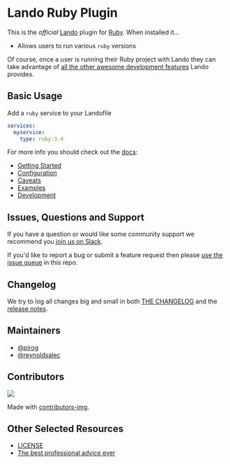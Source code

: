 # Lando Ruby Plugin

This is the _official_ [Lando](https://lando.dev) plugin for [Ruby](https://www.ruby-lang.org/en/). When installed it...

* Allows users to run various `ruby` versions

Of course, once a user is running their Ruby project with Lando they can take advantage of [all the other awesome development features](https://docs.lando.dev) Lando provides.

## Basic Usage

Add a `ruby` service to your Landofile

```yaml
services:
  myservice:
    type: ruby:3.4
```

For more info you should check out the [docs](https://docs.lando.dev/ruby):

* [Getting Started](https://docs.lando.dev/ruby/)
* [Configuration](https://docs.lando.dev/ruby/config.html)
* [Caveats](https://docs.lando.dev/ruby/caveats.html)
* [Examples](https://github.com/lando/ruby/tree/main/examples)
* [Development](https://docs.lando.dev/ruby/development.html)

## Issues, Questions and Support

If you have a question or would like some community support we recommend you [join us on Slack](https://launchpass.com/devwithlando).

If you'd like to report a bug or submit a feature request then please [use the issue queue](https://github.com/lando/ruby/issues/new/choose) in this repo.

## Changelog

We try to log all changes big and small in both [THE CHANGELOG](https://github.com/lando/ruby/blob/main/CHANGELOG.md) and the [release notes](https://github.com/lando/ruby/releases).


## Maintainers

* [@pirog](https://github.com/pirog)
* [@reynoldsalec](https://github.com/reynoldsalec)

## Contributors

<a href="https://github.com/lando/ruby/graphs/contributors">
  <img src="https://contrib.rocks/image?repo=lando/ruby" />
</a>

Made with [contributors-img](https://contrib.rocks).

## Other Selected Resources

* [LICENSE](https://github.com/lando/ruby/blob/main/LICENSE.md)
* [The best professional advice ever](https://www.youtube.com/watch?v=tkBVDh7my9Q)
